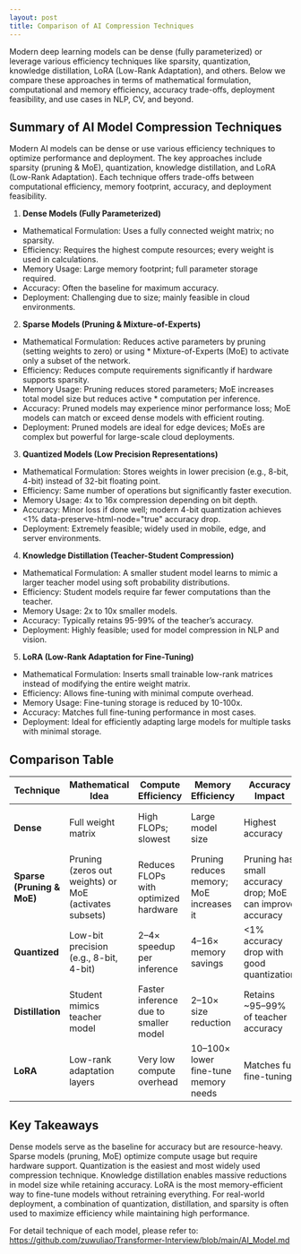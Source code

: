 ```yaml
---
layout: post
title: Comparison of AI Compression Techniques
---
```


Modern deep learning models can be dense (fully parameterized) or leverage various efficiency techniques like sparsity, quantization, knowledge distillation, LoRA (Low-Rank Adaptation), and others. Below we compare these approaches in terms of mathematical formulation, computational and memory efficiency, accuracy trade-offs, deployment feasibility, and use cases in NLP, CV, and beyond.

## Summary of AI Model Compression Techniques
Modern AI models can be dense or use various efficiency techniques to optimize performance and deployment. The key approaches include sparsity (pruning & MoE), quantization, knowledge distillation, and LoRA (Low-Rank Adaptation). Each technique offers trade-offs between computational efficiency, memory footprint, accuracy, and deployment feasibility.

1. **Dense Models (Fully Parameterized)**
* Mathematical Formulation: Uses a fully connected weight matrix; no sparsity.
* Efficiency: Requires the highest compute resources; every weight is used in calculations.
* Memory Usage: Large memory footprint; full parameter storage required.
* Accuracy: Often the baseline for maximum accuracy.
* Deployment: Challenging due to size; mainly feasible in cloud environments.
2. **Sparse Models (Pruning & Mixture-of-Experts)**
* Mathematical Formulation: Reduces active parameters by pruning (setting weights to zero) or using * Mixture-of-Experts (MoE) to activate only a subset of the network.
* Efficiency: Reduces compute requirements significantly if hardware supports sparsity.
* Memory Usage: Pruning reduces stored parameters; MoE increases total model size but reduces active * computation per inference.
* Accuracy: Pruned models may experience minor performance loss; MoE models can match or exceed dense models with efficient routing.
* Deployment: Pruned models are ideal for edge devices; MoEs are complex but powerful for large-scale cloud deployments.
3. **Quantized Models (Low Precision Representations)**
* Mathematical Formulation: Stores weights in lower precision (e.g., 8-bit, 4-bit) instead of 32-bit floating point.
* Efficiency: Same number of operations but significantly faster execution.
* Memory Usage: 4x to 16x compression depending on bit depth.
* Accuracy: Minor loss if done well; modern 4-bit quantization achieves <1% data-preserve-html-node="true" accuracy drop.
* Deployment: Extremely feasible; widely used in mobile, edge, and server environments.
4. **Knowledge Distillation (Teacher-Student Compression)**
* Mathematical Formulation: A smaller student model learns to mimic a larger teacher model using soft probability distributions.
* Efficiency: Student models require far fewer computations than the teacher.
* Memory Usage: 2x to 10x smaller models.
* Accuracy: Typically retains 95-99% of the teacher’s accuracy.
* Deployment: Highly feasible; used for model compression in NLP and vision.
5. **LoRA (Low-Rank Adaptation for Fine-Tuning)**
* Mathematical Formulation: Inserts small trainable low-rank matrices instead of modifying the entire weight matrix.
* Efficiency: Allows fine-tuning with minimal compute overhead.
* Memory Usage: Fine-tuning storage is reduced by 10-100x.
* Accuracy: Matches full fine-tuning performance in most cases.
* Deployment: Ideal for efficiently adapting large models for multiple tasks with minimal storage.

## Comparison Table

| Technique                 | Mathematical Idea                                | Compute Efficiency                         | Memory Efficiency                            | Accuracy Impact                                                  | Deployment Feasibility                                 |
|--------------------------|---------------------------------------------------|---------------------------------------------|-----------------------------------------------|------------------------------------------------------------------|--------------------------------------------------------|
| **Dense**                | Full weight matrix                                | High FLOPs; slowest                         | Large model size                              | Highest accuracy                                                 | Difficult for edge; common in cloud                    |
| **Sparse (Pruning & MoE)** | Pruning (zeros out weights) or MoE (activates subsets) | Reduces FLOPs with optimized hardware       | Pruning reduces memory; MoE increases it       | Pruning has small accuracy drop; MoE can improve accuracy        | Pruning is great for mobile; MoE is complex but scalable |
| **Quantized**            | Low-bit precision (e.g., 8-bit, 4-bit)            | 2–4× speedup per inference                  | 4–16× memory savings                           | <1% accuracy drop with good quantization                        | Used in mobile, edge, cloud                             |
| **Distillation**         | Student mimics teacher model                      | Faster inference due to smaller model       | 2–10× size reduction                           | Retains ~95–99% of teacher accuracy                              | Used widely in NLP and vision                          |
| **LoRA**                 | Low-rank adaptation layers                        | Very low compute overhead                   | 10–100× lower fine-tune memory needs           | Matches full fine-tuning                                        | Highly effective for multi-task adaptation             |



## Key Takeaways
Dense models serve as the baseline for accuracy but are resource-heavy.
Sparse models (pruning, MoE) optimize compute usage but require hardware support.
Quantization is the easiest and most widely used compression technique.
Knowledge distillation enables massive reductions in model size while retaining accuracy.
LoRA is the most memory-efficient way to fine-tune models without retraining everything.
For real-world deployment, a combination of quantization, distillation, and sparsity is often used to maximize efficiency while maintaining high performance.

For detail technique of each model, please refer to: https://github.com/zuwuliao/Transformer-Interview/blob/main/AI_Model.md